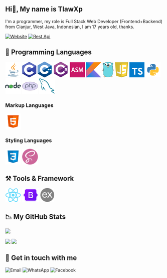 ## Hi👋, My name is TlawXp
I'm a programmer, my role is Full Stack Web Developer (Frontend+Backend) from Cianjur, West Java, Indonesian, I am 17 years old, thanks.

[![Website](https://img.shields.io/badge/Website-blue?style=for-the-badge&logo=&logoColor=black)](https://danzzcoding.my.id)
[![Rest Api](https://img.shields.io/badge/Rest%20Api-blue?style=for-the-badge&logo=&logoColor=black)](https://danzzapi.xyz)

## 🚀 Programming Languages
<a href="https://github.com/tlawxp" style="text-decoration: none">
  <div>
    <img src="java.png" width="50" alt="Java" />
    <img src="c.png" width="45" alt="C" />
    <img src="cpp.png" width="45" alt="C Plus Plus" />
    <img src="cs.png" width="50" alt="C Sharp" />
    <img src="asm.png" width="48" alt="Assembely" />
    <img src="kt.png" width="48" alt="Kotlin" />
    <img src="go.png" width="36" alt="Go" />
    <img src="js.png" width="42" alt="JavaScript" />
    <img src="ts.png" width="48" alt="TypeScript" />
    <img src="py.png" width="48" alt="Python" />
    <img src="njs.png" width="50" alt="NodeJS" />
    <img src="php.png" width="50" alt="Php" />
    <img src="mysql.png" width="50" alt=mysql" />
  </div>
</a>

### Markup Languages
<a href="https://github.com/tlawxp" style="text-decoration: none">
  <div>
    <img src="html.png" width="50" alt="Html" />
  </div>
</a>

### Styling Languages
<a href="https://github.com/tlawxp" style="text-decoration: none">
  <div>
    <img src="css.png" width="50" alt="Css" />
    <img src="sass.png" width="50" alt="sass" />
  </div>
</a>

## ⚒ Tools & Framework
<a href="https://github.com/tlawxp" style="text-decoration: none">
  <div>
    <img src="rejs.png" width="50" alt="ReactJS" />
    <img src="bs.png" width="54" alt="Bootstrap" />
    <img src="exjs.png" width="44" alt="ExpressJS" />
  </div>
</a>

## 📉 My GitHub Stats
![](https://komarev.com/ghpvc/?username=tlawxp&color=000000)

<a href="https://github.com/tlawxp" style="text-decoration:none">
  <div>
    <img src="https://github-readme-stats.vercel.app/api?username=tlawxp&show_icons=true&theme=tokyonight&count_private=true&include_all_commits=true" height="180em" />
    <img src="https://github-readme-stats.vercel.app/api/top-langs/?username=tlawxp&exclude_repo=KNN-Image-Classification&show_icons=true&theme=tokyonight&layout=compact&langs_count=10" height="180em" />
  </div>
</a>

## 🔗 Get in touch with me
<div>
  <a href="mailto:tlawme15@gmail.com" style="text-decoration:none">
    <img src="https://img.icons8.com/color/96/000000/gmail.png" width="50" alt="Email" />
  </a>
  <a href="https://wa.me/6285794986495" style="text-decoration:none">
    <img src="https://img.icons8.com/color/96/000000/whatsapp--v1.png" width="50" alt="WhatsApp" />
  </a>
  <a href="https://www.facebook.com/danzzcoding" style="text-decoration:none">
    <img src="https://img.icons8.com/color/96/000000/facebook-new--v1.png" width="50" alt="Facebook" />
  </a>
</div>
